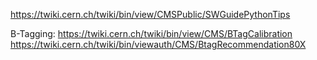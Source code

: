 https://twiki.cern.ch/twiki/bin/view/CMSPublic/SWGuidePythonTips

B-Tagging:
https://twiki.cern.ch/twiki/bin/view/CMS/BTagCalibration
https://twiki.cern.ch/twiki/bin/viewauth/CMS/BtagRecommendation80X